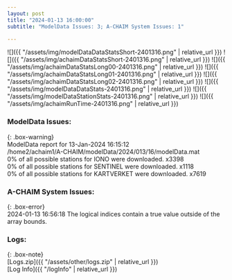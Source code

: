 ```yaml
---
layout: post
title: "2024-01-13 16:00:00"
subtitle: "ModelData Issues: 3; A-CHAIM System Issues: 1"

---
```


![]({{ "/assets/img/modelDataDataStatsShort-2401316.png" | relative_url }})
![]({{ "/assets/img/achaimDataStatsShort-2401316.png" | relative_url }})
![]({{ "/assets/img/achaimDataStatsLong00-2401316.png" | relative_url }})
![]({{ "/assets/img/achaimDataStatsLong01-2401316.png" | relative_url }})
![]({{ "/assets/img/achaimDataStatsLong02-2401316.png" | relative_url }})
![]({{ "/assets/img/modelDataDataStats-2401316.png" | relative_url }})
![]({{ "/assets/img/modelDataStationStats-2401316.png" | relative_url }})
![]({{ "/assets/img/achaimRunTime-2401316.png" | relative_url }})


### ModelData Issues:  
  
{: .box-warning}  
 ModelData report for 13-Jan-2024 16:15:12   
 /home2/achaim1/A-CHAIM/modelData/2024/013/16/modelData.mat   
 0% of all possible stations for IONO were downloaded. x3398   
 0% of all possible stations for SENTINEL were downloaded. x1118   
 0% of all possible stations for KARTVERKET were downloaded. x7619   
  
### A-CHAIM System Issues:  
  
{: .box-error}  
2024-01-13 16:56:18 The logical indices contain a true value outside of the array bounds.  

### Logs:  
  
{: .box-note}  
[Logs.zip]({{ "/assets/other/logs.zip" | relative_url }})  
[Log Info]({{ "/logInfo" | relative_url }})  
